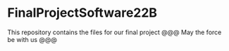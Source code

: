 # FinalProjectSoftware22B

This repository contains the files for our final project
@@@ May the force be with us @@@
